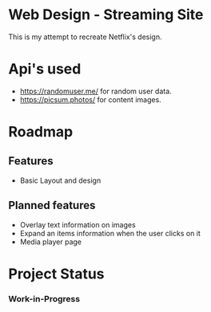 # Web Design - Streaming Site

This is my attempt to recreate Netflix's design.

# Api's used
* https://randomuser.me/ for random user data.
* https://picsum.photos/ for content images.

# Roadmap

## Features
* Basic Layout and design

## Planned features
* Overlay text information on images
* Expand an items information when the user clicks on it
* Media player page

# Project Status
### Work-in-Progress